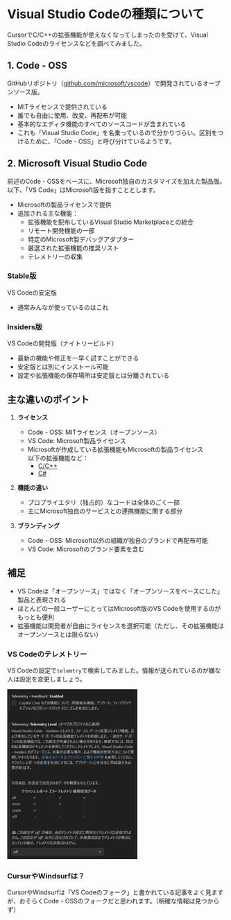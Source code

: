 # Visual Studio Codeの種類について

CursorでC/C++の拡張機能が使えなくなってしまったのを受けて、Visual Studio Codeのライセンスなどを調べてみました。

## 1. Code - OSS

GitHubリポジトリ（[github.com/microsoft/vscode](https://github.com/microsoft/vscode)）で開発されているオープンソース版。  

- MITライセンスで提供されている
- 誰でも自由に使用、改変、再配布が可能
- 基本的なエディタ機能のすべてのソースコードが含まれている
- これも「Visual Studio Code」を名乗っているので分かりづらい。区別をつけるために、「Code - OSS」と呼び分けているようです。

## 2. Microsoft Visual Studio Code

前述のCode - OSSをベースに、Microsoft独自のカスタマイズを加えた製品版。  
以下、「VS Code」はMicrosoft版を指すこととします。

- Microsoftの製品ライセンスで提供
- 追加される主な機能：
  - 拡張機能を配布しているVisual Studio Marketplaceとの統合
  - リモート開発機能の一部
  - 特定のMicrosoft製デバッグアダプター
  - 厳選された拡張機能の推奨リスト
  - テレメトリーの収集

### Stable版

VS Codeの安定版

- 通常みんなが使っているのはこれ

### Insiders版

VS Codeの開発版（ナイトリービルド）

- 最新の機能や修正を一早く試すことができる
- 安定版とは別にインストール可能
- 設定や拡張機能の保存場所は安定版とは分離されている

## 主な違いのポイント

1. **ライセンス**
    - Code - OSS: MITライセンス（オープンソース）
    - VS Code: Microsoft製品ライセンス
    - Microsoftが作成している拡張機能もMicrosoftの製品ライセンス  
      以下の拡張機能など：
      - [C/C++](https://marketplace.visualstudio.com/items?itemName=ms-vscode.cpptools)
      - [C#](https://marketplace.visualstudio.com/items?itemName=ms-dotnettools.csharp)

2. **機能の違い**
    - プロプライエタリ（独占的）なコードは全体のごく一部
    - 主にMicrosoft独自のサービスとの連携機能に関する部分

3. **ブランディング**
    - Code - OSS: Microsoft以外の組織が独自のブランドで再配布可能
    - VS Code: Microsoftのブランド要素を含む

## 補足

- VS Codeは「オープンソース」ではなく「オープンソースをベースにした」製品と表現される
- ほとんどの一般ユーザーにとってはMicrosoft版のVS Codeを使用するのがもっとも便利
- 拡張機能は開発者が自由にライセンスを選択可能（ただし、その拡張機能はオープンソースとは限らない）

### VS Codeのテレメトリー

VS Codeの設定で`telemtry`で検索してみました。情報が送られているのが嫌な人は設定を変更しましょう。

![vscode telemetry](pic/vscode_telemetry.jpg)

### CursurやWindsurfは？

CursorやWindsurfは「VS Codeのフォーク」と書かれている記事をよく見ますが、おそらくCode - OSSのフォークだと思われます。（明確な情報は見つからず）
